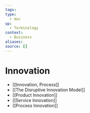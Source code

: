 ```yaml
---
tags:
type:
  - moc
up:
  - Terminology
context:
  - Business
aliases:
source: []
---
```


# Innovation

- [[Innovation, Process]]
- [[The Disruptive Innovation Model]]
- [[Product Innovation]]
- [[Service Innovation]]
- [[Process Innovation]]
